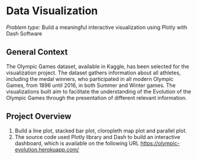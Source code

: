 # Data Visualization 


*Problem type:* Build a meaningful interactive visualization using Plotly with Dash Software 


## General Context 
The Olympic Games dataset, available in Kaggle, has been selected for the visualization project. The dataset gathers information about all athletes, including the medal winners, who participated in all modern Olympic Games, from 1896 until 2016, in both Summer and Winter games. The visualizations built aim to facilitate the understanding of the Evolution of the Olympic Games through the presentation of different relevant information.


## Project Overview
1. Build a line plot, stacked bar plot, cloropleth map plot and parallel plot.
2. The source code used Plotly library and Dash to build an interactive dashboard, which is available on the following URL https://olympic-evolution.herokuapp.com/

